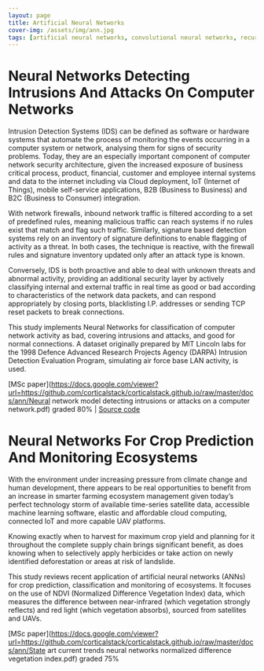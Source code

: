 ```yaml
---
layout: page
title: Artificial Neural Networks
cover-img: /assets/img/ann.jpg
tags: [artificial neural networks, convolutional neural networks, recurrent neural networks, spiking neural networks, normalized difference vegetation index, nvdi, ann, ai]
---
```

# Neural Networks Detecting Intrusions And Attacks On Computer Networks
Intrusion Detection Systems (IDS) can be defined as software or hardware systems that  automate the process of monitoring 
the events occurring in a computer system or network, analysing them for signs of security  problems. Today, they are an 
especially important component of computer network security architecture, given the increased  exposure of business 
critical process, product, financial, customer and employee internal systems and data to the internet including via 
Cloud deployment, IoT (Internet of Things), mobile self-service applications, B2B (Business to Business) and B2C 
(Business to Consumer) integration. 

With network firewalls, inbound network traffic is filtered according to a set of predefined rules, meaning malicious traffic 
can reach systems if no rules exist that match and flag such traffic. Similarly, signature based detection systems rely 
on an inventory of signature definitions to enable flagging of activity as a threat. In both cases, the technique is reactive, 
with the firewall rules and signature inventory updated only after an attack type is known. 

Conversely, IDS is both proactive and able to deal with unknown threats and abnormal activity, providing an additional 
security layer by actively classifying internal and external traffic in real time as good or bad according to characteristics 
of the network data packets, and can respond appropriately by closing ports, blacklisting I.P. addresses or sending TCP 
reset packets to break connections.

This study implements Neural Networks for classification of computer network activity as bad, covering intrusions and attacks, 
and good for normal connections. A dataset originally prepared by MIT Lincoln labs for the 1998 Defence Advanced Research 
Projects Agency (DARPA) Intrusion Detection Evaluation Program, simulating air force base LAN activity, is used.

[MSc paper](https://docs.google.com/viewer?url=https://github.com/corticalstack/corticalstack.github.io/raw/master/docs/ann/Neural network model detecting intrusions or attacks on a computer network.pdf) graded 80%
 | [Source code](https://github.com/corticalstack/KDDCup1999)
 
# Neural Networks For Crop Prediction And Monitoring Ecosystems
With the environment under increasing pressure from climate change and human development, there appears to be real opportunities 
to benefit from an increase in smarter farming ecosystem management given today’s perfect technology storm of available 
time-series satellite data, accessible machine learning software, elastic and affordable cloud computing, connected IoT 
and more capable UAV platforms. 

Knowing exactly when to harvest for maximum crop yield and planning for it throughout the complete supply chain brings 
significant benefit, as does knowing when to selectively apply herbicides or take action on newly identified deforestation 
or areas at risk of landslide. 

This study reviews recent application of artificial neural networks (ANNs) for crop prediction, classification and monitoring 
of ecosystems. It focuses on the use of NDVI (Normalized Difference Vegetation Index) data, which measures the difference 
between near-infrared (which vegetation strongly reflects) and red light (which vegetation absorbs), sourced from satellites 
and UAVs.

[MSc paper](https://docs.google.com/viewer?url=https://github.com/corticalstack/corticalstack.github.io/raw/master/docs/ann/State art current trends neural networks normalized difference vegetation index.pdf) graded 75%
